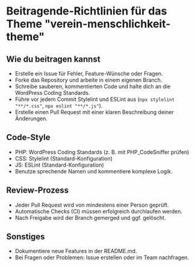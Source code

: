 # Beitragende-Richtlinien für das Theme "verein-menschlichkeit-theme"

## Wie du beitragen kannst
- Erstelle ein Issue für Fehler, Feature-Wünsche oder Fragen.
- Forke das Repository und arbeite in einem eigenen Branch.
- Schreibe sauberen, kommentierten Code und halte dich an die WordPress Coding Standards.
- Führe vor jedem Commit Stylelint und ESLint aus (`npx stylelint "**/*.css"`, `npx eslint "**/*.js"`).
- Erstelle einen Pull Request mit einer klaren Beschreibung deiner Änderungen.

## Code-Style
- PHP: WordPress Coding Standards (z. B. mit PHP_CodeSniffer prüfen)
- CSS: Stylelint (Standard-Konfiguration)
- JS: ESLint (Standard-Konfiguration)
- Benutze sprechende Namen und kommentiere komplexe Logik.

## Review-Prozess
- Jeder Pull Request wird von mindestens einer Person geprüft.
- Automatische Checks (CI) müssen erfolgreich durchlaufen werden.
- Nach Freigabe wird der Branch gemerged und ggf. gelöscht.

## Sonstiges
- Dokumentiere neue Features in der README.md.
- Bei Fragen oder Problemen: Issue erstellen oder im Team nachfragen.

